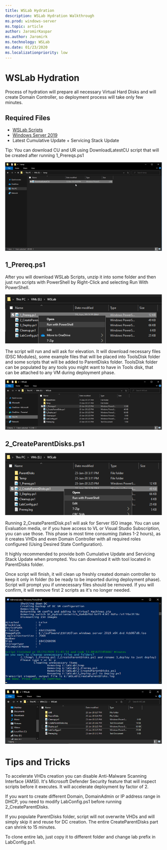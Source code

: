 ```yaml
---
title: WSLab Hydration
description: WSLab Hydration Walkthrough 
ms.prod: windows-server
ms.topic: article
author: JaromirKaspar
ms.author: Jaromirk
ms.technology: WSLab
ms.date: 01/23/2020
ms.localizationpriority: low
---
```


# WSLab Hydration

Process of hydration will prepare all necessary Virtual Hard Disks and will create Domain Controller, so deployment process will take only few minutes.

## Required Files

* [WSLab Scripts](aka.ms/wslabzip)
* [Windows Server 2019](https://www.microsoft.com/en-us/evalcenter/evaluate-windows-server-2019)
* Latest Cumulative Update + Servicing Stack Update

Tip: You can download CU and UR using DownloadLatestCU script that will be created after running 1_Prereqs.ps1

![](media/DownloadLatestCUs.gif)

## 1_Prereq.ps1

After you will download WSLab Scripts, unzip it into some folder and then just run scripts with PowerShell by Right-Click and selecting Run With PowerShell.

![](media/Explorer01.png)

The script will run and will ask for elevation. It will download necessary files (DSC Modules), some example files that will be placed into ToolsDisk folder and some scripts that will be added to ParentDisks folder. ToolsDisk folder can be populated by any tools you might want to have in Tools disk, that can be attached to any VM during deployment phase.

![](media/Explorer02.png)

## 2_CreateParentDisks.ps1

![](media/Explorer03.png)

Running 2_CreateParentDisk.ps1 will ask for Server ISO image. You can use Evaluation media, or if you have access to VL or Visual Studio Subscription, you can use those. This phase is most time consuming (takes 1-2 hours), as it creates VHDs and even Domain Controller with all required roles configured (Using Desired State Configuration).

It highly recommended to provide both Cumulative Update and Servicing Stack Update when prompted. You can download it with tool located in ParentDisks folder.

Once script will finish, it will clean up freshly created domain controller to keep it only in folder (to be ready to be imported during deployment phase). Script will prompt you if unnecessary files should be removed. If you will confirm, it will remove first 2 scripts as it's no longer needed.

![](media/PowerShell01.png)

![](media/Explorer04.png)

# Tips and Tricks

To accelerate VHDs creation you can disable Anti-Malware Scanning Interface (AMSI). It's Microsoft Defender Security feature that will inspect scripts before it executes. It will accelerate deployment by factor of 2.

If you want to create different Domain, DomainAdmin or IP address range in DHCP, you need to modify LabConfig.ps1 before running 2_CreateParentDisks.

If you populate ParentDisks folder, script will not overwrite VHDs and will simply skip it and reuse for DC creation. The entire CreateParentDisks part can shrink to 15 minutes.

To clone entire lab, just copy it to different folder and change lab prefix in LabConfig.ps1.